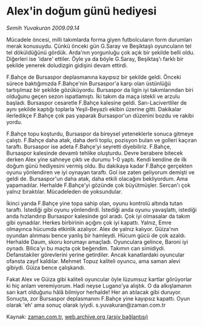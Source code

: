 # Alex'in doğum günü hediyesi

*Semih Yuvakuran 2009.09.14*

<tr><td class="metin" colspan="2" style="padding-top: 20px; padding-left: 5px; padding-right: 10px;">Mücadele öncesi, milli takımlarda forma giyen futbolcuların form durumları merak konusuydu. Çünkü önceki gün G.Saray ve Beşiktaşlı oyuncuların tel tel döküldüğünü gördük. Arda'nın yorgunluğu çok açık bir şekilde belli oldu. Diğerleri ise 'idare' ettiler. Öyle ya da böyle G.Saray, Beşiktaş'ı farklı bir şekilde yenerek doludizgin gidişini devam ettirdi.</td></tr><tr><td class="metin" colspan="2" style="padding-top: 20px; padding-left: 5px; padding-right: 10px;"><p>F.Bahçe de Bursaspor deplasmanına kayıpsız bir şekilde geldi. Önceki sürece baktığımızda F.Bahçe'nin Bursaspor'a karşı olan üstünlüğü tartışılmaz bir şekilde gözüküyordu. Bursaspor da ligin iyi takımlarından biri olduğunu geçen sezon ispatlamıştı. İki takım da maça istekli ve arzulu başladı. Bursaspor cesaretle F.Bahçe kalesine geldi. Sarı-Lacivertliler de aynı şekilde kaptığı toplarla Yeşil-Beyazlı ekibin üzerine gitti. Dakikalar ilerledikçe F.Bahçe çok pas yaparak Bursaspor'un düzenini bozdu ve rakibi yordu.
<p>F.Bahçe topu koşturdu, Bursaspor da bireysel yeteneklerle sonuca gitmeye çalıştı. F.Bahçe daha atak, daha derli toplu, pozisyon bulan ve golleri kaçıran taraftı. Bursaspor ise adeta F.Bahçe'yi seyretti diyebiliriz. F.Bahçe, Bursaspor kalesinde devamlı tehlike oluşturdu. Devre berabere bitecek derken Alex yine sahneye çıktı ve durumu 1-0 yaptı. Kendi kendine de ilk doğum günü hediyesini vermiş oldu. Bu dakikaya kadar F.Bahçe gerçekten oyunu yönlendiren ve iyi oynayan taraftı. Gol ise zaten geliyorum demişti ve geldi de. Bursaspor'un daha atak, daha etkili olacağını bekliyordum. Ama yapamadılar. Herhalde F.Bahçe'yi gözünde çok büyütmüşler. Sercan'ı çok yalnız bıraktılar. Mücadeleden de yoksundular.
<p>İkinci yarıda F.Bahçe yine topa sahip olan, oyunu kontrolü altında tutan taraftı. İstediği gibi oyunu yönlendirdi. İstediği anda oyunu yavaşlattı, istediği anda hızlandırıp Bursaspor kalesinde gol aradı. Çok iyi olmasalar da takım gibi oynadılar. Herkes birbirinin açığını çok iyi kapattı. Yalnız, Emre olmayınca hücumda etkinlik azalıyor. Alex de yalnız kalıyor. Güiza'nın oyundan alınması bence yanlış bir hamleydi. Hücum gücü de çok azaldı. Herhalde Daum, skoru korumayı amaçladı. Oyunculara gelince, Baroni iyi oynadı. Bilica'yı bu maçta çok beğendim. Takımın can simidiydi. Defanstakiler görevlerini yerine getirdiler. Ancak kanatlardaki oyuncular ofansta zayıf kaldılar. Mehmet Topuz kaliteli oyuncu, ama saman alevi gibiydi. Güiza bence çalışkandı.
<p>Fakat Alex ve Güiza gibi kaliteli oyuncular öyle lüzumsuz kartlar görüyorlar ki hiç anlam veremiyorum. Hadi neyse Lugano'ya alıştık. O da alkışlamanın sarı kart olduğunu hâlâ bilmiyor herhalde! Her an atılacak gibi duruyor. Sonuçta, zor Bursaspor deplasmanını F.Bahçe yine kayıpsız kapattı. Oyun olarak 'eh' ama sonuç olarak iyiydi. s.yuvakuran@zaman.com.tr<br/></p></p></p></p></td></tr>

Kaynak: [zaman.com.tr](http://zaman.com.tr/yazar.do?yazino=892115), [web.archive.org (arşiv bağlantısı)](http://web.archive.org/web/20090926161731/http://www.zaman.com.tr:80/yazar.do?yazino=892115)

